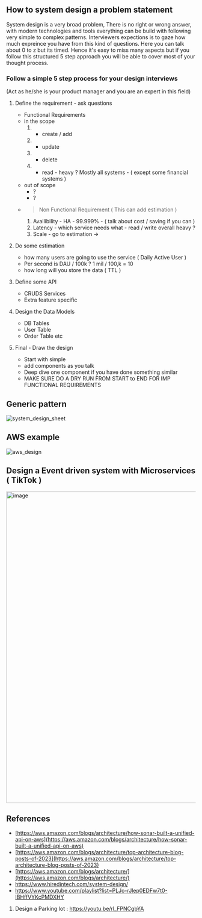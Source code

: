 ## How to system design a problem statement
System design is a very broad problem, There is no right or wrong answer, with modern technologies and tools everything can be build with following very simple to complex patterns. Interviewers expections is to gaze how much expreince you have from this kind of questions. Here you can talk about 0 to z but its timed. Hence it's easy to miss many aspects but if you follow this structured 5 step approach you will be able to cover most of your thought process.

### Follow a simple 5 step process for your design interviews

(Act as he/she is your product manager and you are an expert in this field)

1. Define the requirement - ask questions
    - Functional Requirements
    - in the scope
      1. - create / add
      2. - update
      3. - delete
      4. - read - heavy ? Mostly all systems - ( except some financial systems )
    - out of scope
      - ?
      - ?
    - > Non Functional Requirement ( This can add estimation ) 
      1. Availibility - HA - 99.999% - ( talk about cost / saving if you can )
      2. Latency - which service needs what - read / write overall heavy ? 
      3. Scale - go to estimation ->
2. Do some estimation
    - how many users are going to use the service ( Daily Active User )
    - Per second is DAU / 100k ? 1 mil / 100,k = 10
    - how long will you store the data ( TTL )

3. Define some API
   - CRUDS Services
   - Extra feature specific
     
4. Design the Data Models
     - DB Tables
     - User Table
     - Order Table etc
       
5. Final - Draw the design
    - Start with simple
    - add components as you talk
    - Deep dive one component if you have done something similar
    - MAKE SURE DO A DRY RUN FROM START to END FOR IMP FUNCTIONAL REQUIREMENTS
      
## Generic pattern
![system_design_sheet](https://github.com/sandipsahoo2k2/my/assets/5547869/1d8ab7a1-6978-48c2-bae4-ce81bdc2bc7a)

## AWS example
![aws_design](https://github.com/sandipsahoo2k2/my/assets/5547869/85063839-5cc0-4e86-93f8-ffae01490747)

## Design a Event driven system with Microservices ( TikTok )
<img width="828" alt="image" src="https://github.com/sandipsahoo2k2/my/assets/5547869/60320ed5-4998-4a79-a002-f919008a6a78">

## References
* [https://aws.amazon.com/blogs/architecture/how-sonar-built-a-unified-api-on-aws](https://aws.amazon.com/blogs/architecture/how-sonar-built-a-unified-api-on-aws)
* [https://aws.amazon.com/blogs/architecture/top-architecture-blog-posts-of-2023](https://aws.amazon.com/blogs/architecture/top-architecture-blog-posts-of-2023)
* [https://aws.amazon.com/blogs/architecture/](https://aws.amazon.com/blogs/architecture/)
* https://www.hiredintech.com/system-design/
* https://www.youtube.com/playlist?list=PLJo-rJlep0EDFw7t0-IBHffVYKcPMDXHY

1. Design a Parking lot : https://youtu.be/rl_FPNCgbYA
